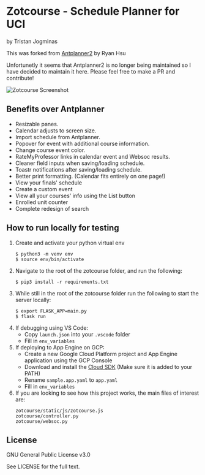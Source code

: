 # Zotcourse - Schedule Planner for UCI

by Tristan Jogminas

This was forked from [Antplanner2](https://github.com/gumho/antplanner2) by Ryan Hsu

Unfortunetly it seems that Antplanner2 is no longer being maintained so I have decided to maintain it here.
Please feel free to make a PR and contribute!

![Zotcourse Screenshot](https://i.imgur.com/JNpvHQX.jpg)

## Benefits over Antplanner

<ul>
<li>Resizable panes.</li>
<li>Calendar adjusts to screen size.</li>
<li>Import schedule from Antplanner.</li> 
<li>Popover for event with additional course information.</li>
<li>Change course event color.</li>
<li>RateMyProfessor links in calendar event and Websoc results.</li>
<li>Cleaner field inputs when saving/loading schedule.</li>
<li>Toastr notifications after saving/loading schedule.</li>
<li>Better print formatting. (Calendar fits entirely on one page!)</li>
<li>View your finals' schedule</li>
<li>Create a custom event</li>
<li>View all your courses' info using the List button</li>
<li>Enrolled unit counter</li>
<li>Complete redesign of search</li>
</ul>

## How to run locally for testing

1. Create and activate your python virtual env
    ```
    $ python3 -m venv env
    $ source env/bin/activate
    ```
2. Navigate to the root of the zotcourse folder, and run the following:
    ```
    $ pip3 install -r requirements.txt
    ```
3. While still in the root of the zotcourse folder run the following to start the server locally:
    ```
    $ export FLASK_APP=main.py
    $ flask run
    ```
4. If debugging using VS Code:
    * Copy `launch.json` into your `.vscode` folder
    * Fill in `env_variables`
5. If deploying to App Engine on GCP:
    * Create a new Google Cloud Platform project and App Engine application using the GCP Console
    * Download and install the [Cloud SDK](https://cloud.google.com/appengine/docs/standard/python/download) (Make sure it is added to your PATH)
    * Rename `sample.app.yaml` to `app.yaml`
    * Fill in `env_variables`
6. If you are looking to see how this project works, the main files of interest are:
    ```
    zotcourse/static/js/zotcourse.js
    zotcourse/controller.py
    zotcourse/websoc.py
    ```

## License

GNU General Public License v3.0

See LICENSE for the full text.
